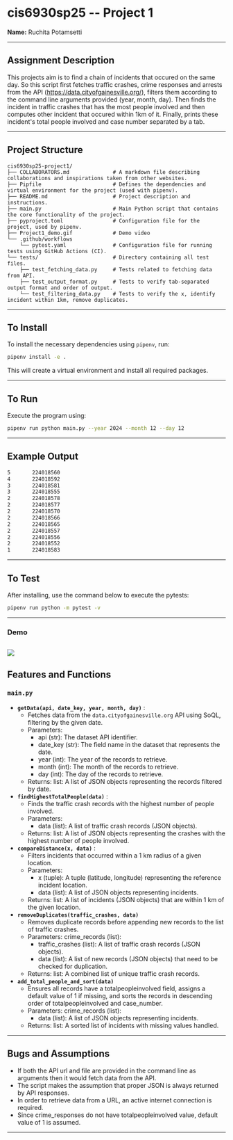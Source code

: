 # **cis6930sp25 -- Project 1**

**Name:** Ruchita Potamsetti

---

## **Assignment Description**
This projects aim is to find a chain of incidents that occured on the same day. So this script first fetches traffic crashes, crime responses and arrests from the API (https://data.cityofgainesville.org/), filters them according to the command line arguments provided (year, month, day). Then finds the incident in traffic crashes that has the most people involved and then computes other incident that occured within 1km of it. Finally, prints these incident's total people involved and case number separated by a tab.

---

## **Project Structure** 

```plaintext
cis6930sp25-project1/
├── COLLABORATORS.md              # A markdown file describing collaborations and inspirations taken from other websites.
├── Pipfile                       # Defines the dependencies and virtual environment for the project (used with pipenv).
├── README.md                     # Project description and instructions.
├── main.py                       # Main Python script that contains the core functionality of the project.
├── pyproject.toml                # Configuration file for the project, used by pipenv.
├── Project1_demo.gif             # Demo video
└── .github/workflows          
    └── pytest.yaml               # Configuration file for running tests using GitHub Actions (CI).
└── tests/                        # Directory containing all test files.
    ├── test_fetching_data.py     # Tests related to fetching data from API.
    ├── test_output_format.py     # Tests to verify tab-separated output format and order of output.
    └── test_filtering_data.py    # Tests to verify the x, identify incident within 1km, remove duplicates.
```

---

## **To Install**
To install the necessary dependencies using `pipenv`, run:
```sh
pipenv install -e .
```
This will create a virtual environment and install all required packages.

---

## **To Run**
Execute the program using:
```sh
pipenv run python main.py --year 2024 --month 12 --day 12
```

---

## **Example Output**
```sh
5       224018560
4       224018592
3       224018581
3       224018555
2       224018578
2       224018577
2       224018570
2       224018566
2       224018565
2       224018557
2       224018556
2       224018552
1       224018583
```

---

## **To Test**
After installing, use the command below to execute the pytests:
```sh
pipenv run python -m pytest -v
```

---

### **Demo**
![](https://github.com/ruchipotamsetti/cis6930sp25-project1/blob/main/Project1_demo.gif)
---

## **Features and Functions**

### **`main.py`**
- **`getData(api, date_key, year, month, day)`** :
  - Fetches data from the `data.cityofgainesville.org` API using SoQL, filtering by the given date.
  - Parameters:
    - api (str): The dataset API identifier.
    - date_key (str): The field name in the dataset that represents the date.
    - year (int): The year of the records to retrieve.
    - month (int): The month of the records to retrieve.
    - day (int): The day of the records to retrieve.
  - Returns: list: A list of JSON objects representing the records filtered by date.
- **`findHighestTotalPeople(data)`** :
  - Finds the traffic crash records with the highest number of people involved.
  - Parameters:
     - data (list): A list of traffic crash records (JSON objects).
  - Returns: list: A list of JSON objects representing the crashes with the highest number of people involved.
- **`compareDistance(x, data)`** :
  - Filters incidents that occurred within a 1 km radius of a given location.
  - Parameters:
     - x (tuple): A tuple (latitude, longitude) representing the reference incident location.
     - data (list): A list of JSON objects representing incidents.
  - Returns: list: A list of incidents (JSON objects) that are within 1 km of the given location.
- **`removeDuplicates(traffic_crashes, data)`** 
  - Removes duplicate records before appending new records to the list of traffic crashes.
  - Parameters: crime_records (list):
     - traffic_crashes (list): A list of traffic crash records (JSON objects).
     - data (list): A list of new records (JSON objects) that need to be checked for duplication. 
  - Returns: list: A combined list of unique traffic crash records.
- **`add_total_people_and_sort(data)`** 
  - Ensures all records have a totalpeopleinvolved field, assigns a default value of 1 if missing, and sorts the records in descending order of totalpeopleinvolved and case_number.
  - Parameters: crime_records (list):
     - data (list): A list of JSON objects representing incidents.
  - Returns: list: A sorted list of incidents with missing values handled.
---

## **Bugs and Assumptions**
- If both the API url and file are provided in the command line as arguments then it would fetch data from the API.
- The script makes the assumption that proper JSON is always returned by API responses.
- In order to retrieve data from a URL, an active internet connection is required.
- Since crime_responses do not have totalpeopleinvolved value, default value of 1 is assumed.

---

